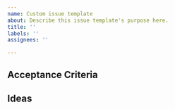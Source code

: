 ```yaml
---
name: Custom issue template
about: Describe this issue template's purpose here.
title: ''
labels: ''
assignees: ''

---
```




**Acceptance Criteria**
- 

**Ideas**
- 
